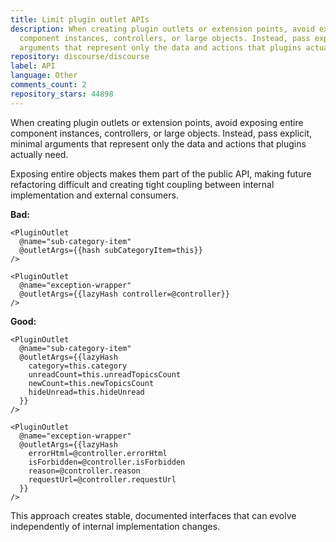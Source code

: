 ```yaml
---
title: Limit plugin outlet APIs
description: When creating plugin outlets or extension points, avoid exposing entire
  component instances, controllers, or large objects. Instead, pass explicit, minimal
  arguments that represent only the data and actions that plugins actually need.
repository: discourse/discourse
label: API
language: Other
comments_count: 2
repository_stars: 44898
---
```


When creating plugin outlets or extension points, avoid exposing entire component instances, controllers, or large objects. Instead, pass explicit, minimal arguments that represent only the data and actions that plugins actually need.

Exposing entire objects makes them part of the public API, making future refactoring difficult and creating tight coupling between internal implementation and external consumers.

**Bad:**
```gjs
<PluginOutlet
  @name="sub-category-item"
  @outletArgs={{hash subCategoryItem=this}}
/>

<PluginOutlet
  @name="exception-wrapper"
  @outletArgs={{lazyHash controller=@controller}}
/>
```

**Good:**
```gjs
<PluginOutlet
  @name="sub-category-item"
  @outletArgs={{lazyHash 
    category=this.category
    unreadCount=this.unreadTopicsCount
    newCount=this.newTopicsCount
    hideUnread=this.hideUnread
  }}
/>

<PluginOutlet
  @name="exception-wrapper"
  @outletArgs={{lazyHash
    errorHtml=@controller.errorHtml
    isForbidden=@controller.isForbidden
    reason=@controller.reason
    requestUrl=@controller.requestUrl
  }}
/>
```

This approach creates stable, documented interfaces that can evolve independently of internal implementation changes.